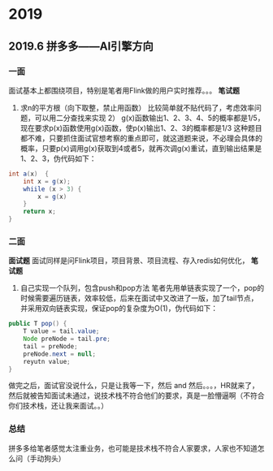 # 2019
## 2019.6 拼多多——AI引擎方向
### 一面
面试基本上都围绕项目，特别是笔者用Flink做的用户实时推荐。。。
**笔试题**
1)  求n的平方根（向下取整，禁止用函数）
比较简单就不贴代码了，考虑效率问题，可以用二分查找来实现
2） g(x)函数输出1、2、3、4、5的概率都是1/5，现在要求p(x)函数使用g(x)函数，使p(x)输出1、2、3的概率都是1/3
这种题目都不难，只要抓住面试官想考察的重点即可，就这道题来说，不必理会具体的概率，只要p(x)调用g(x)获取到4或者5，就再次调g(x)重试，直到输出结果是1、2、3，伪代码如下：
```java
int a(x)  {
    int x = g(x);
    whiile (x > 3) {
        x = g(x)
    }
    return x;
}
```
### 二面
**面试题**
面试同样是问Flink项目，项目背景、项目流程、存入redis如何优化，
**笔试题**
1) 自己实现一个队列，包含push和pop方法
笔者先用单链表实现了一个，pop的时候需要遍历链表，效率较低，后来在面试中又改进了一版，加了tail节点，并采用双向链表实现，保证pop的复杂度为O(1)，伪代码如下：
```java
public T pop() {
    T value = tail.value;
    Node preNode = tail.pre;
    tail = preNode;
    preNode.next = null;
    reyutn value;
}
```
做完之后，面试官没说什么，只是让我等一下，然后 and 然后。。。，HR就来了，然后就被告知面试未通过，说技术栈不符合他们的要求，真是一脸懵逼啊（不符合你们技术栈，还让我来面试。。）
### 总结
拼多多给笔者感觉太注重业务，也可能是技术栈不符合人家要求，人家也不知道怎么问（手动狗头）
